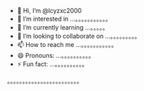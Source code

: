 - 👋 Hi, I’m @lcyzxc2000
- 👀 I’m interested in ...。。。。。。。。。。。
- 🌱 I’m currently learning ...。。。。。
- 💞️ I’m looking to collaborate on ...。。。。。。。。。
- 📫 How to reach me ...。。。。。。。。。。。
- 😄 Pronouns: ...。。。。。。。。。。
- ⚡ Fun fact: ...。。。。。。。。。。

<!---
lcyzxc2000/lcyzxc2000 is a ✨ special ✨ repository because its `README.md` (this file) appears on your GitHub profile.
You can click the Preview link to take a look at your changes.
--->
。。。。。。。。。。。。。。。。。。。。。。。。
